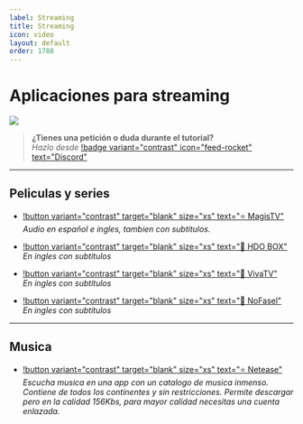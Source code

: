 ```yaml
---
label: Streaming
title: Streaming
icon: video
layout: default
order: 1788
---
```


# Aplicaciones para streaming

![](https://i.postimg.cc/wBJYW2rT/Header-Movil.png)

> **¿Tienes una petición o duda durante el tutorial?**       
> *Hazlo desde* [!badge variant="contrast" icon="feed-rocket" text="Discord"](https://discord.gg/hVKeY3uEru) 

---


## Peliculas y series

- [!button variant="contrast" target="blank" size="xs" text="⭐  MagisTV"](https://www.magistv.top/)     
*Audio en español e ingles, tambien con subtitulos.*

- [!button variant="contrast" target="blank" size="xs" text="🔷  HDO BOX"](https://hdo.app/)    
*En ingles con subtitulos*

- [!button variant="contrast" target="blank" size="xs" text="🔷  VivaTV"](https://www.vivatv.io/)    
*En ingles con subtitulos*

- [!button variant="contrast" target="blank" size="xs" text="🔷  NoFasel"](https://github.com/N0-0NE-Dev/NoFasel/releases)   
*En ingles con subtitulos*

   
---

## Musica

- [!button variant="contrast" target="blank" size="xs" text="⭐  Netease"](https://drive.google.com/file/d/1Xn0kOD9LL53jLBRjAG2cMnG7Jqs17X7i/view?usp=sharing)     
*Escucha musica en una app con un catalogo de musica inmenso. Contiene de todos los continentes y sin restricciones. Permite descargar pero en la calidad 156Kbs, para mayor calidad necesitas una cuenta enlazada.*
